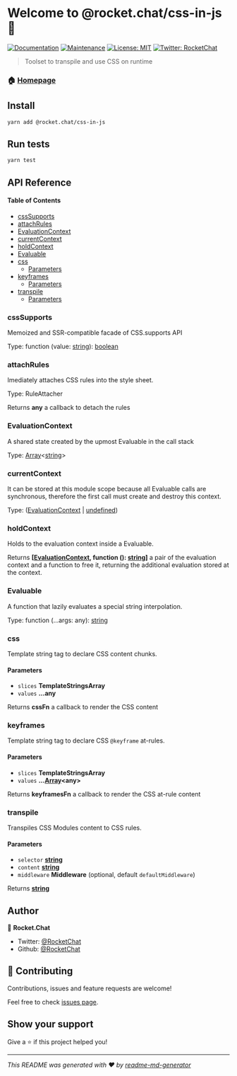 # Welcome to @rocket.chat/css-in-js 👋

[![Documentation](https://img.shields.io/badge/documentation-yes-brightgreen.svg)](https://github.com/RocketChat/Rocket.Chat.Fuselage#readme)
[![Maintenance](https://img.shields.io/badge/Maintained%3F-yes-green.svg)](https://github.com/RocketChat/Rocket.Chat.Fuselage/graphs/commit-activity)
[![License: MIT](https://img.shields.io/github/license/RocketChat/@rocket.chat/css-in-js)](https://github.com/RocketChat/Rocket.Chat.Fuselage/blob/master/LICENSE)
[![Twitter: RocketChat](https://img.shields.io/twitter/follow/RocketChat.svg?style=social)](https://twitter.com/RocketChat)

> Toolset to transpile and use CSS on runtime

### 🏠 [Homepage](https://rocketchat.github.io/Rocket.Chat.Fuselage/)

## Install

```sh
yarn add @rocket.chat/css-in-js
```

## Run tests

```sh
yarn test
```

## API Reference

<!-- Generated by documentation.js. Update this documentation by updating the source code. -->

#### Table of Contents

- [cssSupports](#csssupports)
- [attachRules](#attachrules)
- [EvaluationContext](#evaluationcontext)
- [currentContext](#currentcontext)
- [holdContext](#holdcontext)
- [Evaluable](#evaluable)
- [css](#css)
  - [Parameters](#parameters)
- [keyframes](#keyframes)
  - [Parameters](#parameters-1)
- [transpile](#transpile)
  - [Parameters](#parameters-2)

### cssSupports

Memoized and SSR-compatible facade of CSS.supports API

Type: function (value: [string](https://developer.mozilla.org/docs/Web/JavaScript/Reference/Global_Objects/String)): [boolean](https://developer.mozilla.org/docs/Web/JavaScript/Reference/Global_Objects/Boolean)

### attachRules

Imediately attaches CSS rules into the style sheet.

Type: RuleAttacher

Returns **any** a callback to detach the rules

### EvaluationContext

A shared state created by the upmost Evaluable in the call stack

Type: [Array](https://developer.mozilla.org/docs/Web/JavaScript/Reference/Global_Objects/Array)&lt;[string](https://developer.mozilla.org/docs/Web/JavaScript/Reference/Global_Objects/String)>

### currentContext

It can be stored at this module scope because all Evaluable calls are
synchronous, therefore the first call must create and destroy this context.

Type: ([EvaluationContext](#evaluationcontext) \| [undefined](https://developer.mozilla.org/docs/Web/JavaScript/Reference/Global_Objects/undefined))

### holdContext

Holds to the evaluation context inside a Evaluable.

Returns **\[[EvaluationContext](#evaluationcontext), function (): [string](https://developer.mozilla.org/docs/Web/JavaScript/Reference/Global_Objects/String)]** a pair of the evaluation context and a function to free it,
returning the additional evaluation stored at the context.

### Evaluable

A function that lazily evaluates a special string interpolation.

Type: function (...args: any): [string](https://developer.mozilla.org/docs/Web/JavaScript/Reference/Global_Objects/String)

### css

Template string tag to declare CSS content chunks.

#### Parameters

- `slices` **TemplateStringsArray**
- `values` **...any**

Returns **cssFn** a callback to render the CSS content

### keyframes

Template string tag to declare CSS `@keyframe` at-rules.

#### Parameters

- `slices` **TemplateStringsArray**
- `values` **...[Array](https://developer.mozilla.org/docs/Web/JavaScript/Reference/Global_Objects/Array)&lt;any>**

Returns **keyframesFn** a callback to render the CSS at-rule content

### transpile

Transpiles CSS Modules content to CSS rules.

#### Parameters

- `selector` **[string](https://developer.mozilla.org/docs/Web/JavaScript/Reference/Global_Objects/String)**
- `content` **[string](https://developer.mozilla.org/docs/Web/JavaScript/Reference/Global_Objects/String)**
- `middleware` **Middleware** (optional, default `defaultMiddleware`)

Returns **[string](https://developer.mozilla.org/docs/Web/JavaScript/Reference/Global_Objects/String)**

## Author

👤 **Rocket.Chat**

- Twitter: [@RocketChat](https://twitter.com/RocketChat)
- Github: [@RocketChat](https://github.com/RocketChat)

## 🤝 Contributing

Contributions, issues and feature requests are welcome!

Feel free to check [issues page](https://github.com/RocketChat/Rocket.Chat.Fuselage/issues).

## Show your support

Give a ⭐️ if this project helped you!

---

_This README was generated with ❤️ by [readme-md-generator](https://github.com/kefranabg/readme-md-generator)_
